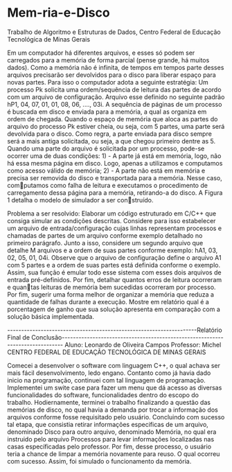 # Mem-ria-e-Disco
Trabalho de Algoritmo e Estruturas de Dados, Centro Federal de Educação Tecnológica de Minas Gerais

Em um computador há diferentes arquivos, e esses só podem ser carregados para a memória
de forma parcial (pense grande, há muitos dados). Como a memória não é infinita, de tempos
em tempos parte desses arquivos precisarão ser devolvidos para o disco para liberar espaço para novas partes. Para isso o computador adota a seguinte estratégia: Um processo Pk
solicita uma ordem/sequência de leitura das partes de acordo com um arquivo de configuração.
Arquivo esse definido no seguinte padrão hP1, 04, 07, 01, 01, 08, 06, ...., 03i.
A sequência de páginas de um processo é buscada em disco e enviada para a memória,
a qual as organiza em ordem de chegada. Quando o espaço de memória que aloca as partes
do arquivo do processo Pk estiver cheia, ou seja, com 5 partes, uma parte será devolvida para
o disco. Como regra, a parte enviada para disco sempre será a mais antiga solicitada, ou seja,
a que chegou primeiro dentre as 5.
Quando uma parte do arquivo é solicitada por um processo, pode-se ocorrer uma de duas
condições: 1) - A parte já está em memória, logo, não há essa mesma página em disco. Logo,
apenas a utilizamos e computamos como acesso válido de memória; 2) - A parte não está em
memória e precisa ser removida do disco e transportada para a memória. Nesse caso, computamos como falha de leitura e executamos o procedimento de carregamento dessa página
para a memória, retirando-a do disco. A Figura 1 detalha o modelo de simulador a ser construído.


Problema a ser resolvido: Elaborar um código estruturado em C/C++ que consiga simular
as condições descritas. Considere para isso estabelecer um arquivo de entrada/configuração
cujas linhas representam processos e chamadas de partes de um arquivo conforme exemplo
detalhado no primeiro parágrafo. Junto a isso, considere um segundo arquivo que detalhe M
arquivos e a ordem de suas partes conforme exemplo: hA1, 03, 02, 05, 01, 04i. Observe que
o arquivo de configuração define o arquivo A1 com 5 partes e a ordem de suas partes está
definida conforme o exemplo. Assim, sua função é emular todo esse sistema com esses dois
arquivos de entrada pré-definidos. Por fim, detalhar quantos erros de leitura ocorreram e quantas leituras de memória bem sucedidas ocorreram por processo. Por fim, sugerir uma forma
melhor de organizar a memória que reduza a quantidade de falhas durante a execução. Mostre
em relatório qual é a porcentagem de ganho que sua solução apresenta em comparação com
a solução básica implementada.




--------------------------------------------------------------------Relatório Final de Conclusão------------------------------------------------------------------------------
Aluno: Leonardo de Oliveira Campos
Professor: Michel
CENTRO FEDERAL DE EDUCAÇÃO TECNOLÓGICA DE MINAS GERAIS

Comecei a desenvolver o software com linguagem C++, o qual achava ser mais fácil desenvolvimento, ledo engano. Contanto como já havia dado inicio na programação, continuei com tal linguagem de programação. Implementei um swite case para fazer um menu que dá acesso as diversas funcionalidades do software, funcionalidades dentro do escopo do trabalho. Hodiernamente, terminei o trabalho finalizando a questão das memórias de disco, no qual havia a demanda por trocar a informação dos arquivos conforme fosse requisitado pelo usuário. Concluindo com sucesso tal etapa, que consistia retirar informações especificas de um arquivo, denominado Disco para outro arquivo, denominado Memória, no qual era instruido pelo arquivo Processos para levar informações localizadas nas casas específicadas pelo professor. Por fim, desse processo, o usuário teria a chance de limpar a memória novamente para reuso. O qual ocorreu com sucesso. Assim, foi simulado o funcionamento da memória.
